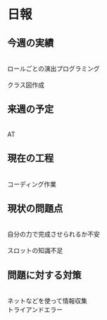 # 日報



## 今週の実績
<br>ロールごとの演出プログラミング<br>
<br>クラス図作成<br>

## 来週の予定<br>
<br>AT<br>

## 現在の工程<br>
<br>コーディング作業<br>

## 現状の問題点<br>
<br>自分の力で完成させられるか不安<br>
<br>スロットの知識不足<be>

## 問題に対する対策<br>
<br>ネットなどを使って情報収集<br>
<be>トライアンドエラー<br>